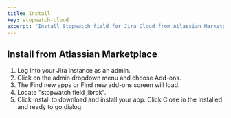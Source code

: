 ```yaml
---
title: Install
key: stopwatch-cloud
excerpt: "Install Stopwatch field for Jira Cloud from Atlassian Marketplace with step-by-step admin installation and setup instructions."
---
```



## Install from Atlassian Marketplace


1. Log into your Jira instance as an admin.
2. Click on the admin dropdown menu and choose Add-ons.
3. The Find new apps or Find new add-ons screen will load.
4. Locate "stopwatch field jibrok".
5. Click Install to download and install your app.
Click Close in the Installed and ready to go dialog.


